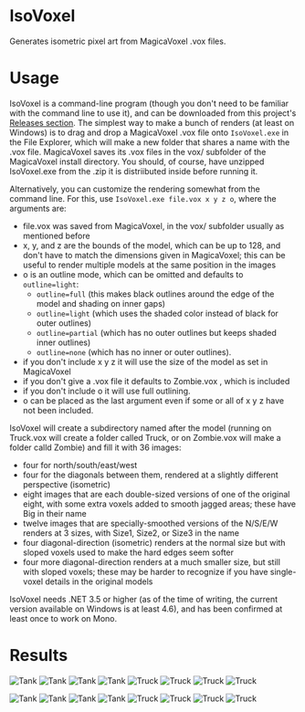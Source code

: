 IsoVoxel
========

Generates isometric pixel art from MagicaVoxel .vox files.

Usage
=====

IsoVoxel is a command-line program (though you don't need to be familiar with the command line to use it), and can be downloaded from this project's [Releases section](https://github.com/tommyettinger/IsoVoxel/releases).
The simplest way to make a bunch of renders (at least on Windows) is to drag and drop a MagicaVoxel .vox file onto `IsoVoxel.exe` in the File Explorer, which will make a new folder that shares a name with the .vox file.
MagicaVoxel saves its .vox files in the vox/ subfolder of the MagicaVoxel install directory. You should, of course, have unzipped IsoVoxel.exe from the .zip it is distriibuted inside before running it.
 
Alternatively, you can customize the rendering somewhat from the command line. For this, use `IsoVoxel.exe file.vox x y z o`, where the arguments are:
  - file.vox was saved from MagicaVoxel, in the vox/ subfolder usually as mentioned before
  - x, y, and z are the bounds of the model, which can be up to 128, and don't have to match the dimensions given in MagicaVoxel; this can be useful to render multiple models at the same position in the images
  - o is an outline mode, which can be omitted and defaults to `outline=light`:
    - `outline=full` (this makes black outlines around the edge of the model and shading on inner gaps)
	- `outline=light` (which uses the shaded color instead of black for outer outlines)
	- `outline=partial` (which has no outer outlines but keeps shaded inner outlines)
	- `outline=none` (which has no inner or outer outlines).
  - if you don't include x y z it will use the size of the model as set in MagicaVoxel
  - if you don't give a .vox file it defaults to Zombie.vox , which is included
  - if you don't include o it will use full outlining.
  - o can be placed as the last argument even if some or all of x y z have not been included.
  
IsoVoxel will create a subdirectory named after the model (running on Truck.vox will create a folder called Truck, or on Zombie.vox will make a folder calld Zombie) and fill it with 36 images:
  - four for north/south/east/west
  - four for the diagonals between them, rendered at a slightly different perspective (isometric)
  - eight images that are each double-sized versions of one of the original eight, with some extra voxels added to smooth jagged areas; these have Big in their name
  - twelve images that are specially-smoothed versions of the N/S/E/W renders at 3 sizes, with Size1, Size2, or Size3 in the name
  - four diagonal-direction (isometric) renders at the normal size but with sloped voxels used to make the hard edges seem softer
  - four more diagonal-direction renders at a much smaller size, but still with sloped voxels; these may be harder to recognize if you have single-voxel details in the original models
  
IsoVoxel needs .NET 3.5 or higher (as of the time of writing, the current version available on Windows is at least 4.6), and has been confirmed at least once to work on Mono.

Results
=======

![Tank](http://i.imgur.com/4dHLspK.png)
![Tank](http://i.imgur.com/BCe7tFl.png)
![Tank](http://i.imgur.com/P4H7W7Q.png)
![Tank](http://i.imgur.com/Fr6QpcR.png)
![Truck](http://i.imgur.com/eyKMYSu.png)
![Truck](http://i.imgur.com/RVa17b8.png)
![Truck](http://i.imgur.com/HxFCaaz.png)
![Truck](http://i.imgur.com/G6dkG2J.png)


![Tank](http://i.imgur.com/m2bjFBG.png)
![Tank](http://i.imgur.com/InLx1F4.png)
![Tank](http://i.imgur.com/iSlsC39.png)
![Tank](http://i.imgur.com/d8ubLGe.png)
![Truck](http://i.imgur.com/Vqm9K4a.png)
![Truck](http://i.imgur.com/7m3NETe.png)
![Truck](http://i.imgur.com/0f6jUdQ.png)
![Truck](http://i.imgur.com/Z6kjLN9.png)
